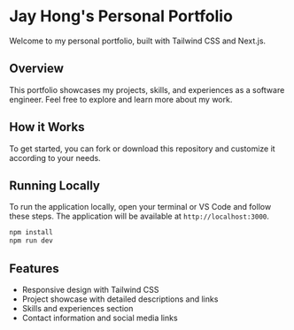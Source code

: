# Jay Hong's Personal Portfolio

Welcome to my personal portfolio, built with Tailwind CSS and Next.js.

## Overview

This portfolio showcases my projects, skills, and experiences as a software engineer. Feel free to explore and learn more about my work.

## How it Works

To get started, you can fork or download this repository and customize it according to your needs.

## Running Locally

To run the application locally, open your terminal or VS Code and follow these steps. The application will be available at `http://localhost:3000`.

```bash
npm install
npm run dev
```

## Features

- Responsive design with Tailwind CSS
- Project showcase with detailed descriptions and links
- Skills and experiences section
- Contact information and social media links
